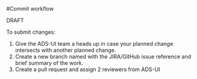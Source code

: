 #Commit workflow

DRAFT

To submit changes:

1. Give the ADS-UI team a heads up in case your planned change intersects with another planned change.
1. Create a new branch named with the JIRA/GitHub issue reference and brief summary of the work.
1. Create a pull request and assign 2 reviewers from ADS-UI
